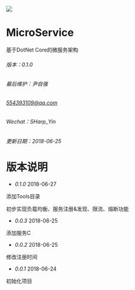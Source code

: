 ![](https://avatars3.githubusercontent.com/u/3118906)
# MicroService
基于DotNet Core的微服务架构

###### 版本：0.1.0

###### 最后维护：尹自强
###### 554393109@qq.com
###### Wechat：SHarp_Yin 
###### 更新日期：2018-06-25

# 版本说明

* _0.1.0_ 2018-06-27

添加Tools目录

初步实现负载均衡、服务注册&发现、限流、熔断功能

* _0.0.3_ 2018-06-25

添加服务C

* _0.0.2_ 2018-06-25

修改注册时间

* _0.0.1_ 2018-06-24

初始化项目
